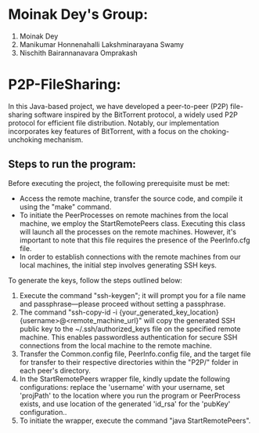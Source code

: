 # Moinak Dey's Group:
1. Moinak Dey
2. Manikumar Honnenahalli Lakshminarayana Swamy
3. Nischith Bairannanavara Omprakash

# P2P-FileSharing:
In this Java-based project, we have developed a peer-to-peer (P2P) file-sharing software inspired by the BitTorrent protocol, a widely used P2P protocol for efficient file distribution. Notably, our implementation incorporates key features of BitTorrent, with a focus on the choking-unchoking mechanism.

## Steps to run the program:
Before executing the project, the following prerequisite must be met:
- Access the remote machine, transfer the source code, and compile it using the "make" command.
- To initiate the PeerProcesses on remote machines from the local machine, we employ the StartRemotePeers class. Executing this class will launch all the processes on the remote machines. However, it's important to note that this file requires the presence of the PeerInfo.cfg file.
- In order to establish connections with the remote machines from our local machines, the initial step involves generating SSH keys.

To generate the keys, follow the steps outlined below:
1. Execute the command "ssh-keygen"; it will prompt you for a file name and passphrase—please proceed without setting a passphrase.
2. The command "ssh-copy-id -i {your_generated_key_location} {username>@<remote_machine_url}" will copy the generated SSH public key to the ~/.ssh/authorized_keys file on the specified remote machine. This enables passwordless authentication for secure SSH connections from the local machine to the remote machine.
3. Transfer the Common.config file, PeerInfo.config file, and the target file for transfer to their respective directories within the "P2P/" folder in each peer's directory.
4. In the StartRemotePeers wrapper file, kindly update the following configurations: replace the 'username' with your username, set 'projPath' to the location where you run the program or PeerProcess exists, and use location of the generated 'id_rsa' for the 'pubKey' configuration..
5. To initiate the wrapper, execute the command "java StartRemotePeers".

